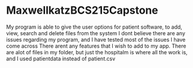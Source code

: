 # MaxwellkatzBCS215Capstone
My program is able to give the user options for patient software, to add, view, search and delete files from the system
I dont believe there are any issues regarding my program, and I have tested most of the issues I have come across
There arent any features that I wish to add to my app.
There are alot of files in my folder, but just the hospitalm is where all the work is, and I used patientdata instead of patient.csv
